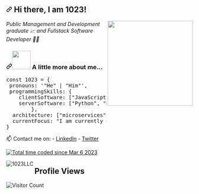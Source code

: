 <article class="markdown-body entry-content container-lg f5" itemprop="text"><h2 dir="auto"><a id="user-content--hi-there-i-am-gianmarco" class="anchor" aria-hidden="true" tabindex="-1" href="#-hi-there-i-am-1023"><svg class="octicon octicon-link" viewBox="0 0 16 16" version="1.1" width="16" height="16" aria-hidden="true"><path d="m7.775 3.275 1.25-1.25a3.5 3.5 0 1 1 4.95 4.95l-2.5 2.5a3.5 3.5 0 0 1-4.95 0 .751.751 0 0 1 .018-1.042.751.751 0 0 1 1.042-.018 1.998 1.998 0 0 0 2.83 0l2.5-2.5a2.002 2.002 0 0 0-2.83-2.83l-1.25 1.25a.751.751 0 0 1-1.042-.018.751.751 0 0 1-.018-1.042Zm-4.69 9.64a1.998 1.998 0 0 0 2.83 0l1.25-1.25a.751.751 0 0 1 1.042.018.751.751 0 0 1 .018 1.042l-1.25 1.25a3.5 3.5 0 1 1-4.95-4.95l2.5-2.5a3.5 3.5 0 0 1 4.95 0 .751.751 0 0 1-.018 1.042.751.751 0 0 1-1.042.018 1.998 1.998 0 0 0-2.83 0l-2.5 2.5a1.998 1.998 0 0 0 0 2.83Z"></path></svg></a> Hi there, I am 1023!</h2>
<p dir="auto"><a target="_blank" rel="noopener noreferrer nofollow" href="https://camo.githubusercontent.com/76da8235cf5c22d5aa236f1d9e9022d2e50f97cee231ef99ce04f614ebddd9e0/68747470733a2f2f6d656469612e67697068792e636f6d2f6d656469612f48455077666475365436737670504531654e2f67697068792e676966"><img align="right" src="https://camo.githubusercontent.com/76da8235cf5c22d5aa236f1d9e9022d2e50f97cee231ef99ce04f614ebddd9e0/68747470733a2f2f6d656469612e67697068792e636f6d2f6d656469612f48455077666475365436737670504531654e2f67697068792e676966" width="230" data-animated-image="" data-canonical-src="https://media.giphy.com/media/HEPwfdu6T6svpPE1eN/giphy.gif" style="max-width: 100%;"></a></p>
<p dir="auto"><em>Public Management and Development graduate 📈 and Fullstack Software Developer 👨‍💻</em></p>
<h3 dir="auto"><a id="user-content--a-little-more-about-me" class="anchor" aria-hidden="true" tabindex="-1" href="#-a-little-more-about-me"><svg class="octicon octicon-link" viewBox="0 0 16 16" version="1.1" width="16" height="16" aria-hidden="true"><path d="m7.775 3.275 1.25-1.25a3.5 3.5 0 1 1 4.95 4.95l-2.5 2.5a3.5 3.5 0 0 1-4.95 0 .751.751 0 0 1 .018-1.042.751.751 0 0 1 1.042-.018 1.998 1.998 0 0 0 2.83 0l2.5-2.5a2.002 2.002 0 0 0-2.83-2.83l-1.25 1.25a.751.751 0 0 1-1.042-.018.751.751 0 0 1-.018-1.042Zm-4.69 9.64a1.998 1.998 0 0 0 2.83 0l1.25-1.25a.751.751 0 0 1 1.042.018.751.751 0 0 1 .018 1.042l-1.25 1.25a3.5 3.5 0 1 1-4.95-4.95l2.5-2.5a3.5 3.5 0 0 1 4.95 0 .751.751 0 0 1-.018 1.042.751.751 0 0 1-1.042.018 1.998 1.998 0 0 0-2.83 0l-2.5 2.5a1.998 1.998 0 0 0 0 2.83Z"></path></svg></a><a target="_blank" rel="noopener noreferrer nofollow" href="https://camo.githubusercontent.com/fe1997a56a4f3c557cc65fc0fbfdf37d21fcc679c18c147946a07ac784436387/68747470733a2f2f6d656469612e67697068792e636f6d2f6d656469612f636d4345734a5a48594250656c73333630712f67697068792e676966"><img src="https://camo.githubusercontent.com/fe1997a56a4f3c557cc65fc0fbfdf37d21fcc679c18c147946a07ac784436387/68747470733a2f2f6d656469612e67697068792e636f6d2f6d656469612f636d4345734a5a48594250656c73333630712f67697068792e676966" width="50" data-animated-image="" data-canonical-src="https://media.giphy.com/media/cmCEsJZHYBPels360q/giphy.gif" style="max-width: 100%;"></a> A little more about me...</h3>
<div class="highlight highlight-source-js notranslate position-relative overflow-auto" dir="auto" data-snippet-clipboard-copy-content="const giammi = {
 fullName: &quot;Gianmarco Ebeling&quot;,
 programmingSkills: {
    clientSoftware: [&quot;JavaScript&quot;, &quot;React.js&quot;, &quot;Typescript&quot;],
    serverSoftware: [&quot;Python&quot;, &quot;Django&quot;, &quot;PostgreSQL&quot;, &quot;DRF&quot;]
        },
  architecture: [&quot;microservices&quot;, &quot;event-driven&quot;, &quot;design system pattern&quot;],
  currentFocus: &quot;Creating 'the next big thing' &quot;
}"><pre><span class="pl-k">const</span> <span class="pl-s1">1023</span> <span class="pl-c1">=</span> <span class="pl-kos">{</span>
 <span class="pl-c1">pronouns</span>: <span class="pl-s">'"He" | "Him"'</span><span class="pl-kos">,</span>
 <span class="pl-c1">programmingSkills</span>: <span class="pl-kos">{</span>
    <span class="pl-c1">clientSoftware</span>: <span class="pl-kos">[</span><span class="pl-s">"JavaScript"</span><span class="pl-kos">,</span> <span class="pl-s">"React.js"</span><span class="pl-kos">,</span> <span class="pl-s">"Vue.js"</span><span class="pl-kos">,</span> <span class="pl-s">"Typescript"</span><span class="pl-kos">]</span><span class="pl-kos">,</span>
    <span class="pl-c1">serverSoftware</span>: <span class="pl-kos">[</span><span class="pl-s">"Python"</span><span class="pl-kos">,</span> <span class="pl-s">"Django"</span><span class="pl-kos">,</span> <span class="pl-s">"PostgreSQL"</span><span class="pl-kos">,</span> <span class="pl-s">"DRF"</span><span class="pl-kos">]</span>
        <span class="pl-kos">}</span><span class="pl-kos">,</span>
  <span class="pl-c1">architecture</span>: <span class="pl-kos">[</span><span class="pl-s">"microservices"</span><span class="pl-kos">,</span> <span class="pl-s">"event-driven"</span><span class="pl-kos">,</span> <span class="pl-s">"design system pattern"</span><span class="pl-kos">]</span><span class="pl-kos">,</span>
  <span class="pl-c1">currentFocus</span>: <span class="pl-s">"I am currently doing the #100DaysOfCode challenge focused on React and Django"</span>
<span class="pl-kos">}</span></pre></div>
<p dir="auto">📫 Contact me on:
- <a href="https://www.linkedin.com/in/julius-nyerere-b89906285" rel="nofollow">LinkedIn</a>
- <a href="https://x.com/ysxvsy" rel="nofollow">Twitter</a></p>
</article>

<a href="https://wakatime.com/@018ce647-2c91-4c5f-ada6-669516aabc4d"><img src="https://wakatime.com/badge/user/018ce647-2c91-4c5f-ada6-669516aabc4d.svg" alt="Total time coded since Mar 6 2023" /></a>
<p><img align="left" src="https://github-readme-stats.vercel.app/api/top-langs?username=1023LLC&show_icons=true&locale=en&layout=compact" alt="1023LLC" /></p>






## Profile Views
![Visitor Count](https://profile-counter.glitch.me/your_username/count.svg)
